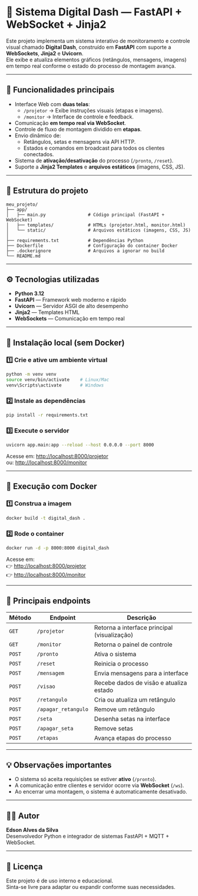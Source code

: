 # 🧩 Sistema Digital Dash — FastAPI + WebSocket + Jinja2

Este projeto implementa um sistema interativo de monitoramento e controle visual chamado **Digital Dash**, construído em **FastAPI** com suporte a **WebSockets**, **Jinja2** e **Uvicorn**.  
Ele exibe e atualiza elementos gráficos (retângulos, mensagens, imagens) em tempo real conforme o estado do processo de montagem avança.

---

## 🚀 Funcionalidades principais

- Interface Web com **duas telas**:
  - `/projetor` → Exibe instruções visuais (etapas e imagens).
  - `/monitor` → Interface de controle e feedback.
- Comunicação **em tempo real via WebSocket**.
- Controle de fluxo de montagem dividido em **etapas**.
- Envio dinâmico de:
  - Retângulos, setas e mensagens via API HTTP.
  - Estados e comandos em broadcast para todos os clientes conectados.
- Sistema de **ativação/desativação** do processo (`/pronto`, `/reset`).
- Suporte a **Jinja2 Templates** e **arquivos estáticos** (imagens, CSS, JS).

---

## 🧱 Estrutura do projeto

```
meu_projeto/
├── app/
│   ├── main.py                # Código principal (FastAPI + WebSocket)
│   ├── templates/             # HTMLs (projetor.html, monitor.html)
│   └── static/                # Arquivos estáticos (imagens, CSS, JS)
│
├── requirements.txt           # Dependências Python
├── Dockerfile                 # Configuração do container Docker
├── .dockerignore              # Arquivos a ignorar no build
└── README.md
```

---

## ⚙️ Tecnologias utilizadas

- **Python 3.12**
- **FastAPI** — Framework web moderno e rápido
- **Uvicorn** — Servidor ASGI de alto desempenho
- **Jinja2** — Templates HTML
- **WebSockets** — Comunicação em tempo real

---

## 🧰 Instalação local (sem Docker)

### 1️⃣ Crie e ative um ambiente virtual
```bash
python -m venv venv
source venv/bin/activate    # Linux/Mac
venv\Scripts\activate       # Windows
```

### 2️⃣ Instale as dependências
```bash
pip install -r requirements.txt
```

### 3️⃣ Execute o servidor
```bash
uvicorn app.main:app --reload --host 0.0.0.0 --port 8000
```

Acesse em: [http://localhost:8000/projetor](http://localhost:8000/projetor)  
ou: [http://localhost:8000/monitor](http://localhost:8000/monitor)

---

## 🐋 Execução com Docker

### 1️⃣ Construa a imagem
```bash
docker build -t digital_dash .
```

### 2️⃣ Rode o container
```bash
docker run -d -p 8000:8000 digital_dash
```

Acesse em:  
👉 [http://localhost:8000/projetor](http://localhost:8000/projetor)  
👉 [http://localhost:8000/monitor](http://localhost:8000/monitor)

---

## 🧠 Principais endpoints

| Método | Endpoint | Descrição |
|--------|-----------|-----------|
| `GET` | `/projetor` | Retorna a interface principal (visualização) |
| `GET` | `/monitor` | Retorna o painel de controle |
| `POST` | `/pronto` | Ativa o sistema |
| `POST` | `/reset` | Reinicia o processo |
| `POST` | `/mensagem` | Envia mensagens para a interface |
| `POST` | `/visao` | Recebe dados de visão e atualiza estado |
| `POST` | `/retangulo` | Cria ou atualiza um retângulo |
| `POST` | `/apagar_retangulo` | Remove um retângulo |
| `POST` | `/seta` | Desenha setas na interface |
| `POST` | `/apagar_seta` | Remove setas |
| `POST` | `/etapas` | Avança etapas do processo |

---

## 💡 Observações importantes

- O sistema só aceita requisições se estiver **ativo** (`/pronto`).
- A comunicação entre clientes e servidor ocorre via **WebSocket** (`/ws`).
- Ao encerrar uma montagem, o sistema é automaticamente desativado.

---

## 🧑‍💻 Autor

**Edson Alves da Silva**  
Desenvolvedor Python e integrador de sistemas FastAPI + MQTT + WebSocket.

---

## 📝 Licença

Este projeto é de uso interno e educacional.  
Sinta-se livre para adaptar ou expandir conforme suas necessidades.
